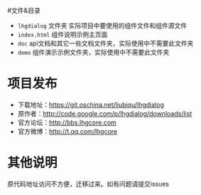 #文件&目录
- `lhgdialog` 文件夹 实际项目中要使用的组件文件和组件源文件
- `index.html` 组件说明示例主页面
- `doc` api文档和其它一些文档文件夹，实际使用中不需要此文件夹
- `demo` 组件演示示例文件夹，实际使用中不需要此文件夹

# 项目发布
- 下载地址：https://git.oschina.net/liubiqu/lhgdialog
- 原作者：http://code.google.com/p/lhgdialog/downloads/list
- 官方论坛：http://bbs.lhgcore.com
- 官方微博：http://t.qq.com/lhgcore

# 其他说明
原代码地址访问不方便，迁移过来。如有问题请提交issues